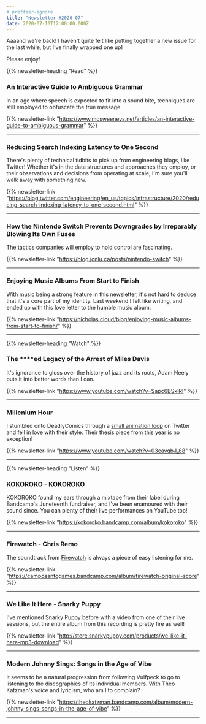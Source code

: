 ```yaml
---
# prettier-ignore
title: "Newsletter #2020-07"
date: 2020-07-10T12:00:00.000Z
---
```


Aaaand we're back! I haven't quite felt like putting together a new issue for the last while, but I've finally wrapped one up!

Please enjoy!

<!--more-->

{{% newsletter-heading "Read" %}}

### An Interactive Guide to Ambiguous Grammar

In an age where speech is expected to fit into a sound bite, techniques are still employed to obfuscate the true message.

{{% newsletter-link "https://www.mcsweeneys.net/articles/an-interactive-guide-to-ambiguous-grammar" %}}

---

### Reducing Search Indexing Latency to One Second

There's plenty of technical tidbits to pick up from engineering blogs, like Twitter! Whether it's in the data structures and approaches they employ, or their observations and decisions from operating at scale, I'm sure you'll walk away with something new.

{{% newsletter-link "https://blog.twitter.com/engineering/en_us/topics/infrastructure/2020/reducing-search-indexing-latency-to-one-second.html" %}}

---

### How the Nintendo Switch Prevents Downgrades by Irreparably Blowing Its Own Fuses

The tactics companies will employ to hold control are fascinating.

{{% newsletter-link "https://blog.jonlu.ca/posts/nintendo-switch" %}}

---

### Enjoying Music Albums From Start to Finish

With music being a strong feature in this newsletter, it's not hard to deduce that it's a core part of my identity. Last weekend I felt like writing, and ended up with this love letter to the humble music album.

{{% newsletter-link "https://nicholas.cloud/blog/enjoying-music-albums-from-start-to-finish/" %}}

---

{{% newsletter-heading "Watch" %}}

### The \*\*\*\*ed Legacy of the Arrest of Miles Davis

It's ignorance to gloss over the history of jazz and its roots, Adam Neely puts it into better words than I can.

{{% newsletter-link "https://www.youtube.com/watch?v=Sapc6BSxlRI" %}}

---

### Millenium Hour

I stumbled onto DeadlyComics through a [small animation loop](https://www.youtube.com/watch?v=O6WE5C__a70) on Twitter and fell in love with their style. Their thesis piece from this year is no exception!

{{% newsletter-link "https://www.youtube.com/watch?v=03eavqbJ_88" %}}

---

{{% newsletter-heading "Listen" %}}

### KOKOROKO - KOKOROKO

KOKOROKO found my ears through a mixtape from their label during Bandcamp's Juneteenth fundraiser, and I've been enamoured with their sound since. You can plenty of their live performances on YouTube too!

{{% newsletter-link "https://kokoroko.bandcamp.com/album/kokoroko" %}}

---

### Firewatch - Chris Remo

The soundtrack from [Firewatch](https://www.firewatchgame.com/) is always a piece of easy listening for me.

{{% newsletter-link "https://camposantogames.bandcamp.com/album/firewatch-original-score" %}}

---

### We Like It Here - Snarky Puppy

I've mentioned Snarky Puppy before with a video from one of their live sessions, but the entire album from this recording is pretty fire as well!

{{% newsletter-link "http://store.snarkypuppy.com/products/we-like-it-here-mp3-download" %}}

---

### Modern Johnny Sings: Songs in the Age of Vibe

It seems to be a natural progression from following Vulfpeck to go to listening to the discographies of its individual members. With Theo Katzman's voice and lyricism, who am I to complain?

{{% newsletter-link "https://theokatzman.bandcamp.com/album/modern-johnny-sings-songs-in-the-age-of-vibe" %}}

---
